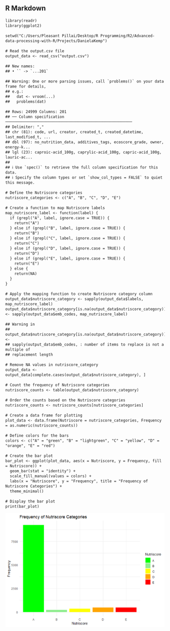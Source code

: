 ## R Markdown

    library(readr)
    library(ggplot2)

    setwd("C:/Users/Pleasant Pillai/Desktop/R Programming/R2/Advanced-data-processing-with-R/Projects/DanielaKemp")

    # Read the output.csv file
    output_data <- read_csv("output.csv")

    ## New names:
    ## • `` -> `...201`

    ## Warning: One or more parsing issues, call `problems()` on your data frame for details,
    ## e.g.:
    ##   dat <- vroom(...)
    ##   problems(dat)

    ## Rows: 24999 Columns: 201
    ## ── Column specification ────────────────────────────────────────────────────────
    ## Delimiter: ","
    ## chr (81): code, url, creator, created_t, created_datetime, last_modified_t, ...
    ## dbl (97): no_nutrition_data, additives_tags, ecoscore_grade, owner, energy-k...
    ## lgl (23): caproic-acid_100g, caprylic-acid_100g, capric-acid_100g, lauric-ac...
    ## 
    ## ℹ Use `spec()` to retrieve the full column specification for this data.
    ## ℹ Specify the column types or set `show_col_types = FALSE` to quiet this message.

    # Define the Nutriscore categories
    nutriscore_categories <- c("A", "B", "C", "D", "E")

    # Create a function to map Nutriscore labels
    map_nutriscore_label <- function(label) {
      if (grepl("A", label, ignore.case = TRUE)) {
        return("A")
      } else if (grepl("B", label, ignore.case = TRUE)) {
        return("B")
      } else if (grepl("C", label, ignore.case = TRUE)) {
        return("C")
      } else if (grepl("D", label, ignore.case = TRUE)) {
        return("D")
      } else if (grepl("E", label, ignore.case = TRUE)) {
        return("E")
      } else {
        return(NA)
      }
    }

    # Apply the mapping function to create Nutriscore category column
    output_data$nutriscore_category <- sapply(output_data$labels, map_nutriscore_label)
    output_data$nutriscore_category[is.na(output_data$nutriscore_category)] <- sapply(output_data$emb_codes, map_nutriscore_label)

    ## Warning in
    ## output_data$nutriscore_category[is.na(output_data$nutriscore_category)] <-
    ## sapply(output_data$emb_codes, : number of items to replace is not a multiple of
    ## replacement length

    # Remove NA values in nutriscore_category
    output_data <- output_data[complete.cases(output_data$nutriscore_category), ]

    # Count the frequency of Nutriscore categories
    nutriscore_counts <- table(output_data$nutriscore_category)

    # Order the counts based on the Nutriscore categories
    nutriscore_counts <- nutriscore_counts[nutriscore_categories]

    # Create a data frame for plotting
    plot_data <- data.frame(Nutriscore = nutriscore_categories, Frequency = as.numeric(nutriscore_counts))

    # Define colors for the bars
    colors <- c("A" = "green", "B" = "lightgreen", "C" = "yellow", "D" = "orange", "E" = "red")

    # Create the bar plot
    bar_plot <- ggplot(plot_data, aes(x = Nutriscore, y = Frequency, fill = Nutriscore)) +
      geom_bar(stat = "identity") +
      scale_fill_manual(values = colors) +
      labs(x = "Nutriscore", y = "Frequency", title = "Frequency of Nutriscore Categories") +
      theme_minimal()

    # Display the bar plot
    print(bar_plot)

![](neopolyglot_files/figure-markdown_strict/unnamed-chunk-1-1.png)
